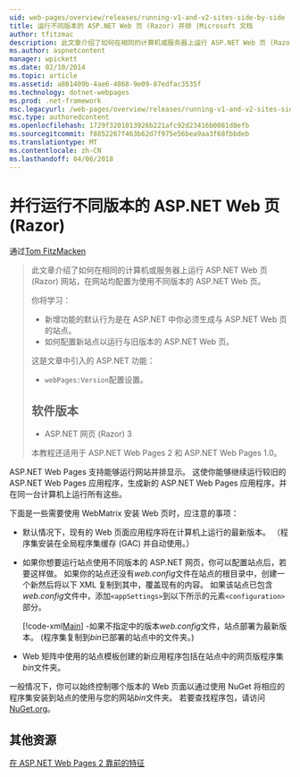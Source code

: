 ```yaml
---
uid: web-pages/overview/releases/running-v1-and-v2-sites-side-by-side
title: 运行不同版本的 ASP.NET Web 页 (Razor) 并排 |Microsoft 文档
author: tfitzmac
description: 此文章介绍了如何在相同的计算机或服务器上运行 ASP.NET Web 页 (Razor) 网站，在网站均配置为使用不同版本...
ms.author: aspnetcontent
manager: wpickett
ms.date: 02/10/2014
ms.topic: article
ms.assetid: a861409b-4ae6-4868-9e09-87edfac3535f
ms.technology: dotnet-webpages
ms.prod: .net-framework
msc.legacyurl: /web-pages/overview/releases/running-v1-and-v2-sites-side-by-side
msc.type: authoredcontent
ms.openlocfilehash: 1729f3201013926b221afc92d23416b0081d8efb
ms.sourcegitcommit: f8852267f463b62d7f975e56bea9aa3f68fbbdeb
ms.translationtype: MT
ms.contentlocale: zh-CN
ms.lasthandoff: 04/06/2018
---
```

<a name="running-different-versions-of-aspnet-web-pages-razor-side-by-side"></a>并行运行不同版本的 ASP.NET Web 页 (Razor)
====================
通过[Tom FitzMacken](https://github.com/tfitzmac)

> 此文章介绍了如何在相同的计算机或服务器上运行 ASP.NET Web 页 (Razor) 网站，在网站均配置为使用不同版本的 ASP.NET Web 页。
> 
> 你将学习：
> 
> - 新增功能的默认行为是在 ASP.NET 中你必须生成与 ASP.NET Web 页的站点。
> - 如何配置新站点以运行与旧版本的 ASP.NET Web 页。
>   
> 
> 这是文章中引入的 ASP.NET 功能：
> 
> - `webPages:Version`配置设置。
>   
> 
> ## <a name="software-versions"></a>软件版本
> 
> 
> - ASP.NET 网页 (Razor) 3
>   
> 
> 本教程还适用于 ASP.NET Web Pages 2 和 ASP.NET Web Pages 1.0。


ASP.NET Web Pages 支持能够运行网站并排显示。 这使你能够继续运行较旧的 ASP.NET Web Pages 应用程序，生成新的 ASP.NET Web Pages 应用程序，并在同一台计算机上运行所有这些。

下面是一些需要使用 WebMatrix 安装 Web 页时，应注意的事项：

- 默认情况下，现有的 Web 页面应用程序将在计算机上运行的最新版本。 （程序集安装在全局程序集缓存 (GAC) 并自动使用。）
- 如果你想要运行站点使用不同版本的 ASP.NET 网页，你可以配置站点后，若要这样做。 如果你的站点还没有*web.config*文件在站点的根目录中，创建一个新然后将以下 XML 复制到其中，覆盖现有的内容。 如果该站点已包含*web.config*文件中，添加`<appSettings>`到以下所示的元素`<configuration>`部分。

    [!code-xml[Main](running-v1-and-v2-sites-side-by-side/samples/sample1.xml)]
  -如果不指定中的版本*web.config*文件，站点部署为最新版本。 (程序集复制到*bin*已部署的站点中的文件夹。)
- Web 矩阵中使用的站点模板创建的新应用程序包括在站点中的网页版程序集*bin*文件夹。

一般情况下，你可以始终控制哪个版本的 Web 页面以通过使用 NuGet 将相应的程序集安装到站点的使用与您的网站*bin*文件夹。 若要查找程序包，请访问[NuGet.org](http://NuGet.org)。

## <a name="additional-resources"></a>其他资源

[在 ASP.NET Web Pages 2 靠前的特征](top-features-in-web-pages-2.md)
